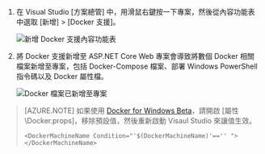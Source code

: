 1. 在 Visual Studio [方案總管] 中，用滑鼠右鍵按一下專案，然後從內容功能表中選取 [新增] > [Docker 支援]。

    ![新增 Docker 支援內容功能表](media/vs-azure-tools-docker-add-docker-support/docker-support-context-menu.png)

1. 將 Docker 支援新增至 ASP.NET Core Web 專案會導致將數個 Docker 相關檔案新增至專案，包括 Docker-Compose 檔案、部署 Windows PowerShell 指令碼以及 Docker 屬性檔。

    ![Docker 檔案已新增至專案](media/vs-azure-tools-docker-add-docker-support/docker-files-added.png)
    
> [AZURE.NOTE] 如果使用 [Docker for Windows Beta](https://beta.docker.com)，請開啟 [屬性\\Docker.props]，移除預設值，然後重新啟動 Visaul Studio 來讓值生效。
> 
> ```
> <DockerMachineName Condition="'$(DockerMachineName)'=='' "></DockerMachineName>
> ```

<!---HONumber=AcomDC_0921_2016-->